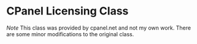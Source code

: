 # CPanel Licensing Class

*Note* This class was provided by cpanel.net and not my own work.  There are some minor modifications to the original class.

